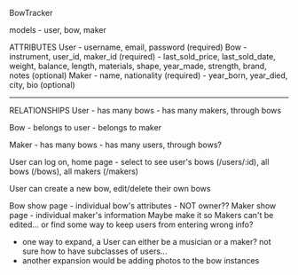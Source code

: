 BowTracker

models - user, bow, maker

ATTRIBUTES
User    - username, email, password (required)
Bow     - instrument, user_id, maker_id (required)
        - last_sold_price, last_sold_date, weight, balance, length, materials, shape, year_made, strength, brand, notes (optional)
Maker   - name, nationality (required)
        - year_born, year_died, city, bio (optional)

_____
RELATIONSHIPS
User    - has many bows
        - has many makers, through bows

Bow     - belongs to user
        - belongs to maker

Maker   - has many bows
        - has many users, through bows?


User can log on, home page - select to see user's bows (/users/:id), all bows (/bows), all makers (/makers)

User can create a new bow, edit/delete their own bows

Bow show page - individual bow's attributes - NOT owner??
Maker show page - individual maker's information
Maybe make it so Makers can't be edited... or find some way to keep users from entering wrong info?


- one way to expand, a User can either be a musician or a maker? not sure how to have subclasses of users...
- another expansion would be adding photos to the bow instances
